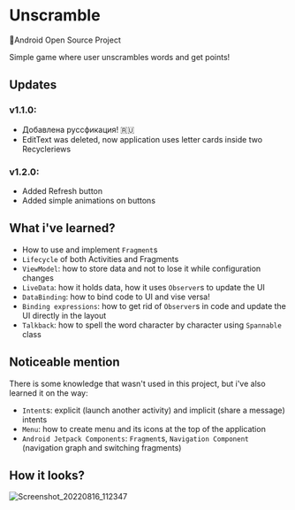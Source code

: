 # Unscramble

🔡Android Open Source Project

Simple game where user unscrambles words and get points!

## Updates

### v1.1.0:

* Добавлена руссфикация! 🇷🇺
* EditText was deleted, now application uses letter cards inside two Recycleriews

### v1.2.0:
* Added Refresh button
* Added simple animations on buttons

## What i've learned?

* How to use and implement `Fragment`s
* `Lifecycle` of both Activities and Fragments
* `ViewModel`: how to store data and not to lose it while configuration changes
* `LiveData`: how it holds data, how it uses `Observer`s to update the UI
* `DataBinding`: how to bind code to UI and vise versa!
* `Binding expressions`: how to get rid of `Observer`s in code and update the UI directly in the layout
* `Talkback`: how to spell the word character by character using `Spannable` class

## Noticeable mention

There is some knowledge that wasn't used in this project, but i've also learned it on the way:

* `Intent`s: explicit (launch another activity) and implicit (share a message) intents
* `Menu`: how to create menu and its icons at the top of the application
* `Android Jetpack Components`: `Fragment`s, `Navigation Component` (navigation graph and switching fragments)

## How it looks?

![Screenshot_20220816_112347](https://user-images.githubusercontent.com/46136468/184833729-2b5b613d-b424-4bc4-b92f-7966fbcc7a0e.png)

